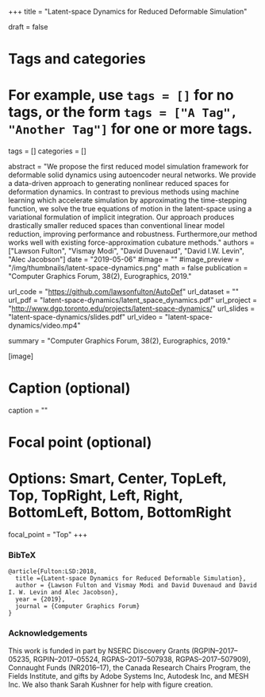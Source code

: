 +++
title = "Latent-space Dynamics for Reduced Deformable Simulation"

draft = false

# Tags and categories
# For example, use `tags = []` for no tags, or the form `tags = ["A Tag", "Another Tag"]` for one or more tags.
tags = []
categories = []




abstract = "We propose the first reduced model simulation framework for deformable solid dynamics using autoencoder neural networks. We provide a data-driven approach to generating nonlinear reduced spaces for deformation dynamics. In contrast to previous methods using machine learning which accelerate simulation by approximating the time-stepping function, we solve the true equations of motion in the latent-space using a variational formulation of implicit integration. Our approach produces drastically smaller reduced spaces than conventional linear model reduction, improving performance and robustness. Furthermore,our method works well with existing force-approximation cubature methods."
authors = ["Lawson Fulton", "Vismay Modi", "David Duvenaud", "David I.W. Levin", "Alec Jacobson"]
date = "2019-05-06"
#image = ""
#image_preview = "/img/thumbnails/latent-space-dynamics.png"
math = false
publication = "Computer Graphics Forum, 38(2), Eurographics, 2019."

url_code = "https://github.com/lawsonfulton/AutoDef"
url_dataset = ""
url_pdf = "latent-space-dynamics/latent_space_dynamics.pdf"
url_project = "http://www.dgp.toronto.edu/projects/latent-space-dynamics/"
url_slides = "latent-space-dynamics/slides.pdf"
url_video = "latent-space-dynamics/video.mp4"

summary = "Computer Graphics Forum, 38(2), Eurographics, 2019."


[image]
  # Caption (optional)
  caption = ""

  # Focal point (optional)
  # Options: Smart, Center, TopLeft, Top, TopRight, Left, Right, BottomLeft, Bottom, BottomRight
  focal_point = "Top"
+++

### BibTeX
```
@article{Fulton:LSD:2018,
  title ={Latent-space Dynamics for Reduced Deformable Simulation},
  author = {Lawson Fulton and Vismay Modi and David Duvenaud and David I. W. Levin and Alec Jacobson},
  year = {2019},
  journal = {Computer Graphics Forum}
}
```

### Acknowledgements
This work is funded in part by NSERC Discovery Grants (RGPIN–2017–05235, RGPIN–2017–05524, RGPAS–2017–507938, RGPAS–2017–507909), Connaught Funds (NR2016–17), the Canada Research Chairs Program, the Fields Institute, and gifts by Adobe Systems Inc, Autodesk Inc, and MESH Inc. We also thank Sarah Kushner for help with figure creation.
